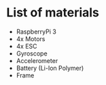 # List of materials

* RaspberryPi 3
* 4x Motors
* 4x ESC
* Gyroscope
* Accelerometer
* Battery (Li-Ion Polymer)
* Frame
